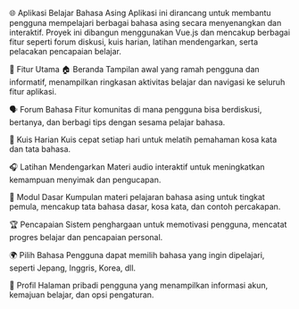 🌐 Aplikasi Belajar Bahasa Asing
Aplikasi ini dirancang untuk membantu pengguna mempelajari berbagai bahasa asing secara menyenangkan dan interaktif. Proyek ini dibangun menggunakan Vue.js dan mencakup berbagai fitur seperti forum diskusi, kuis harian, latihan mendengarkan, serta pelacakan pencapaian belajar.

🚀 Fitur Utama
🏠 Beranda
Tampilan awal yang ramah pengguna dan informatif, menampilkan ringkasan aktivitas belajar dan navigasi ke seluruh fitur aplikasi.

🗣️ Forum Bahasa
Fitur komunitas di mana pengguna bisa berdiskusi, bertanya, dan berbagi tips dengan sesama pelajar bahasa.

🧠 Kuis Harian
Kuis cepat setiap hari untuk melatih pemahaman kosa kata dan tata bahasa.

🎧 Latihan Mendengarkan
Materi audio interaktif untuk meningkatkan kemampuan menyimak dan pengucapan.

📘 Modul Dasar
Kumpulan materi pelajaran bahasa asing untuk tingkat pemula, mencakup tata bahasa dasar, kosa kata, dan contoh percakapan.

🏆 Pencapaian
Sistem penghargaan untuk memotivasi pengguna, mencatat progres belajar dan pencapaian personal.

🌍 Pilih Bahasa
Pengguna dapat memilih bahasa yang ingin dipelajari, seperti Jepang, Inggris, Korea, dll.

👤 Profil
Halaman pribadi pengguna yang menampilkan informasi akun, kemajuan belajar, dan opsi pengaturan.
